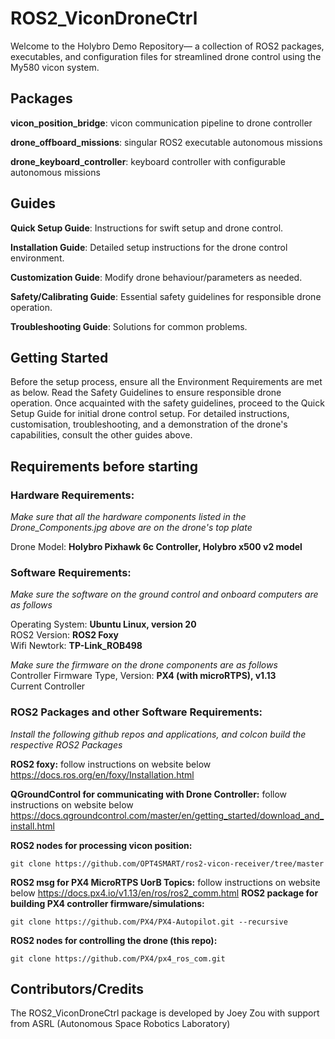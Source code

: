 # ROS2_ViconDroneCtrl

Welcome to the Holybro Demo Repository— a collection of ROS2 packages, executables, and configuration files for streamlined drone control using the My580 vicon system. 

## Packages

**vicon_position_bridge**: vicon communication pipeline to drone controller

**drone_offboard_missions**: singular ROS2 executable autonomous missions

**drone_keyboard_controller**: keyboard controller with configurable autonomous missions

## Guides

**Quick Setup Guide**: Instructions for swift setup and drone control.

**Installation Guide**: Detailed setup instructions for the drone control 
environment.

**Customization Guide**: Modify drone behaviour/parameters as needed.

**Safety/Calibrating Guide**: Essential safety guidelines for responsible drone operation.

**Troubleshooting Guide**: Solutions for common problems.

## Getting Started

Before the setup process, ensure all the Environment Requirements are met as below. Read the Safety Guidelines to ensure responsible drone operation. Once acquainted with the safety guidelines, proceed to the Quick Setup Guide for initial drone control setup.
For detailed instructions, customisation, troubleshooting, and a demonstration of the drone's capabilities, consult the other guides above.

## Requirements before starting 
### Hardware Requirements:
*Make sure that all the hardware components listed in the Drone_Components.jpg above are on the drone's top plate*  

Drone Model: **Holybro Pixhawk 6c Controller, Holybro x500 v2 model**

### Software Requirements: 
*Make sure the software on the ground control and onboard computers are as follows*   

Operating System: **Ubuntu Linux, version 20**  
ROS2 Version: **ROS2 Foxy**  
Wifi Newtork: **TP-Link_ROB498**

*Make sure the firmware on the drone components are as follows*   
Controller Firmware Type, Version: **PX4 (with microRTPS), v1.13**  
Current Controller

### ROS2 Packages and other Software Requirements:  
*Install the following github repos and applications, and colcon build the respective ROS2 Packages*  

**ROS2 foxy:**  follow instructions on website below  
https://docs.ros.org/en/foxy/Installation.html 

**QGroundControl for communicating with Drone Controller:**  follow instructions on website below  
https://docs.qgroundcontrol.com/master/en/getting_started/download_and_install.html    

**ROS2 nodes for processing vicon position:**
```
git clone https://github.com/OPT4SMART/ros2-vicon-receiver/tree/master
```    
**ROS2 msg for PX4 MicroRTPS UorB Topics:**  follow instructions on website below 
https://docs.px4.io/v1.13/en/ros/ros2_comm.html
**ROS2 package for building PX4 controller firmware/simulations:**
```
git clone https://github.com/PX4/PX4-Autopilot.git --recursive
```   
**ROS2 nodes for controlling the drone (this repo):**
```
git clone https://github.com/PX4/px4_ros_com.git 
```    

## Contributors/Credits

The ROS2_ViconDroneCtrl package is developed by Joey Zou with support from ASRL (Autonomous Space Robotics Laboratory)
